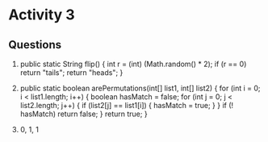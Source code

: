 # Activity 3

## Questions

1. public static String flip() {
	int r = (int) (Math.random() * 2);
	if (r == 0) return "tails";
	return "heads";
}

2. public static boolean arePermutations(int[] list1, int[] list2) {
	for (int i = 0; i < list1.length; i++) {
		boolean hasMatch = false;
		for (int j = 0; j < list2.length; j++) {
			if (list2[j] == list1[i]) {
				hasMatch = true;
			}
		}
		if (! hasMatch) return false;
	}
	return true;
}

3. 0, 1, 1